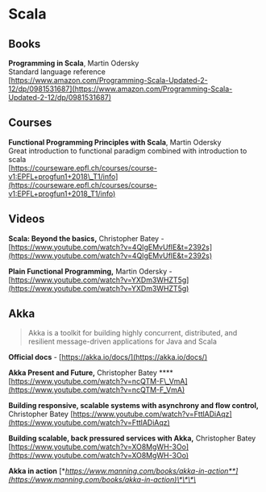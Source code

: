 # Scala

## Books

**Programming in Scala**, Martin Odersky  
Standard language reference  
[https://www.amazon.com/Programming-Scala-Updated-2-12/dp/0981531687](https://www.amazon.com/Programming-Scala-Updated-2-12/dp/0981531687)  


## Courses

**Functional Programming Principles with Scala**, Martin Odersky  
Great introduction to functional paradigm combined with introduction to scala  
[https://courseware.epfl.ch/courses/course-v1:EPFL+progfun1+2018\_T1/info](https://courseware.epfl.ch/courses/course-v1:EPFL+progfun1+2018_T1/info)

## Videos

**Scala: Beyond the basics,** Christopher Batey  - [https://www.youtube.com/watch?v=4QIgEMvUfIE&t=2392s](https://www.youtube.com/watch?v=4QIgEMvUfIE&t=2392s)

**Plain Functional Programming,** Martin Odersky - [https://www.youtube.com/watch?v=YXDm3WHZT5g](https://www.youtube.com/watch?v=YXDm3WHZT5g)

## Akka

> Akka is a toolkit for building highly concurrent, distributed, and resilient message-driven applications for Java and Scala

**Official docs** - [https://akka.io/docs/](https://akka.io/docs/)

**Akka Present and Future,** Christopher Batey ****[https://www.youtube.com/watch?v=ncQTM-F\_VmA](https://www.youtube.com/watch?v=ncQTM-F_VmA)

**Building responsive, scalable systems with asynchrony and flow control,** Christopher Batey [https://www.youtube.com/watch?v=FttlADiAqz](https://www.youtube.com/watch?v=FttlADiAqz)

**Building scalable, back pressured services with Akka,** Christopher Batey [https://www.youtube.com/watch?v=XO8MgWH-3Oo](https://www.youtube.com/watch?v=XO8MgWH-3Oo)

**Akka in action** [**https://www.manning.com/books/akka-in-action**](https://www.manning.com/books/akka-in-action)\*\*\*\*


